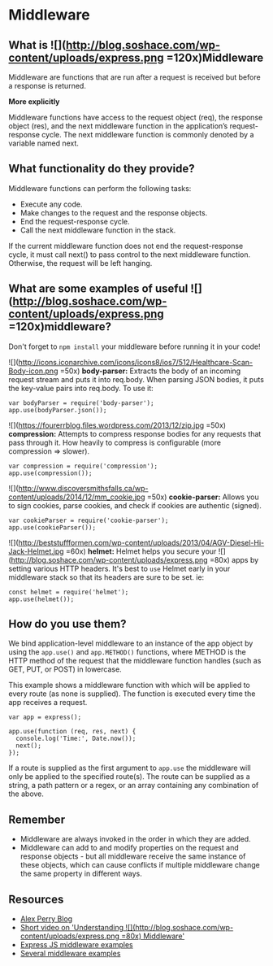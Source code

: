 # Middleware 
## What is ![](http://blog.soshace.com/wp-content/uploads/express.png =120x)Middleware 
Middleware are functions that are run after a request is received but before a response is returned.

__More explicitly__

Middleware functions have access to the request object (req), the response object (res), and the next middleware function in the application’s request-response cycle. The next middleware function is commonly denoted by a variable named next.

## What functionality do they provide?

Middleware functions can perform the following tasks:

* Execute any code.
* Make changes to the request and the response objects.
* End the request-response cycle.
* Call the next middleware function in the stack.

If the current middleware function does not end the request-response cycle, it must call next() to pass control to the next middleware function. Otherwise, the request will be left hanging.

## What are some examples of useful ![](http://blog.soshace.com/wp-content/uploads/express.png =120x)middleware?

Don't forget to ```npm install``` your middleware before running it in your code! 

![](http://icons.iconarchive.com/icons/icons8/ios7/512/Healthcare-Scan-Body-icon.png =50x) __body-parser:__ Extracts the body of an incoming request stream and puts it into req.body. When parsing JSON bodies, it puts the key-value pairs into req.body. To use it:
```
var bodyParser = require('body-parser');
app.use(bodyParser.json());
```
![](https://fourerrblog.files.wordpress.com/2013/12/zip.jpg =50x) __compression:__ Attempts to compress response bodies for any requests that pass through it. How heavily to compress is configurable (more compression => slower).
```
var compression = require('compression');
app.use(compression());
```
![](http://www.discoversmithsfalls.ca/wp-content/uploads/2014/12/mm_cookie.jpg =50x)  __cookie-parser:__ Allows you to sign cookies, parse cookies, and check if cookies are authentic (signed). 
```
var cookieParser = require('cookie-parser');
app.use(cookieParser());
```
![](http://beststuffformen.com/wp-content/uploads/2013/04/AGV-Diesel-Hi-Jack-Helmet.jpg =60x)  __helmet:__ Helmet helps you secure your ![](http://blog.soshace.com/wp-content/uploads/express.png =80x) apps by setting various HTTP headers.
It's best to `use` Helmet early in your middleware stack so that its headers are sure to be set. ie: 
```
const helmet = require('helmet');
app.use(helmet());
```

## How do you use them?
We bind application-level middleware to an instance of the app object by using the `app.use()` and `app.METHOD()` functions, where METHOD is the HTTP method of the request that the middleware function handles (such as GET, PUT, or POST) in lowercase.

This example shows a middleware function with which will be applied to every route (as none is supplied). The function is executed every time the app receives a request.

```
var app = express();

app.use(function (req, res, next) {
  console.log('Time:', Date.now());
  next();
});
```
If a route is supplied as the first argument to `app.use` the middleware will only be applied to the specified route(s). The route can be supplied as a string, a path pattern or a regex, or an array containing any combination of the above.

## Remember
* Middleware are always invoked in the order in which they are added.
* Middleware can add to and modify properties on the request and response objects - but all middleware receive the same instance of these objects, which can cause conflicts if multiple middleware change the same property in different ways.

## Resources
* [Alex Perry Blog](https://alexperry.io/javascript/2015/08/06/what-is-express-middleware.html)
* [Short video on 'Understanding ![](http://blog.soshace.com/wp-content/uploads/express.png =80x) Middleware'](https://teamtreehouse.com/library/understanding-express-middleware)
* [Express JS middleware examples](https://expressjs.com/en/resources/middleware.html)
* [Several middleware examples](https://blog.jscrambler.com/setting-up-5-useful-middlewares-for-an-express-api/)
